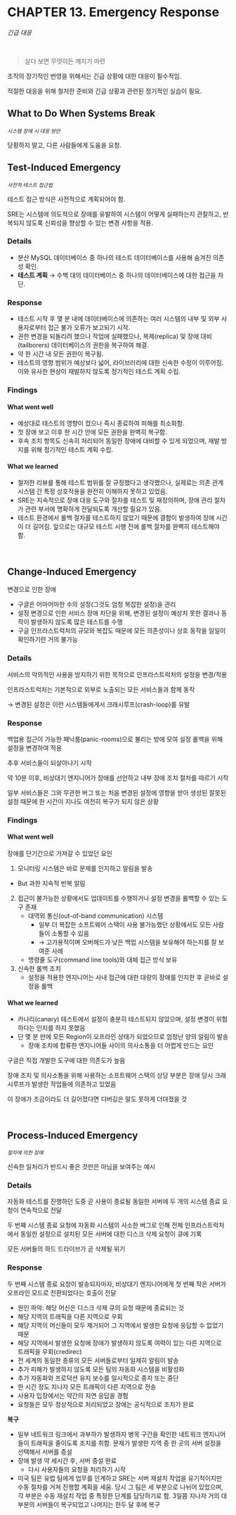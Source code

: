 # CHAPTER 13. Emergency Response

<i>긴급 대응</i>

<br>

> 살다 보면 무엇이든 깨지기 마련

조직의 장기적인 번영을 위해서는 긴급 상황에 대한 대응이 필수적임.

적절한 대응을 위해 철저한 준비와 긴급 상황과 관련된 정기적인 실습이 필요.

## What to Do When Systems Break

<small><i>시스템 장애 시 대응 방안</i></small>

당황하지 말고, 다른 사람들에게 도움을 요청.

## Test-Induced Emergency

<small><i>사전적 테스트 접근법</i></small>

테스트 접근 방식은 사전적으로 계획되어야 함.

SRE는 시스템에 의도적으로 장애를 유발하여 시스템이 어떻게 실패하는지 관찰하고, 
반복되지 않도록 신뢰성을 향상할 수 있는 변경 사항을 적용.

### Details

- 분산 MySQL 데이터베이스 중 하나의 테스트 데이터베이스를 사용해 숨겨진 의존성 확인.
- **테스트 계획** → 수백 대의 데이터베이스 중 하나의 데이터베이스에 대한 접근을 차단.

### Response

- 테스트 시작 후 몇 분 내에 데이터베이스에 의존하는 여러 시스템의 내부 및 외부 사용자로부터 접근 불가 오류가 보고되기 시작.
- 권한 변경을 되돌리려 했으나 작업에 실패했으나, 복제(replica) 및 장애 대비(tailborers) 데이터베이스의 권한을 복구하여 해결.
- 약 한 시간 내 모든 권한이 복구됨.
- 테스트의 영향 범위가 예상보다 넓어, 라이브러리에 대한 신속한 수정이 이루어짐. 이와 유사한 현상이 재발하지 않도록 정기적인 테스트 계획 수립.

### Findings

#### What went well

- 예상대로 테스트의 영향이 컸으나 즉시 종료하여 피해를 최소화함.
- 첫 장애 보고 이후 한 시간 안에 모든 권한을 완벽히 복구함.
- 후속 조치 항목도 신속히 처리되어 동일한 장애에 대비할 수 있게 되었으며, 재발 방지를 위해 정기적인 테스트 계획 수립.

#### What we learned

- 철저한 리뷰를 통해 테스트 범위를 잘 규정했다고 생각했으나, 실제로는 의존 관계 시스템 간 특정 상호작용을 완전히 이해하지 못하고 있었음.
- SRE는 지속적으로 장애 대응 도구와 절차를 테스트 및 재정의하며, 장애 관리 절차가 관련 부서에 명확하게 전달되도록 개선할 필요가 있음.
- 테스트 환경에서 롤백 절차를 테스트하지 않았기 때문에 결함이 발생하여 장애 시간이 더 길어짐. 앞으로는 대규모 테스트 시행 전에 롤백 절차를 완벽히 테스트해야 함.

<br>

## Change-Induced Emergency

변경으로 인한 장애

- 구글은 어마어마한 수의 설정(그것도 엄청 복잡한 설정)을 관리
- 설정 변경으로 인한 서비스 장애 차단을 위해, 변경된 설정이 예상치 못한 결과나 동작이 발생하지 않도록 많은 테스트를 수행
- 구글 인프라스트럭처의 규모와 복잡도 때문에 모든 의존성이나 상호 동작을 일일이 확인하기란 거의 불가능

### Details

서비스의 악의적인 사용을 방지하기 위한 목적으로 인프라스트럭처의 설정을 변경/적용

인프라스트럭처는 기본적으로 외부로 노출되는 모든 서비스들과 함께 동작

→ 변경된 설정은 이런 시스템들에게서 크래시루프(crash-loop)를 유발

### Response

백업용 접근이 가능한 패닉룸(panic-rooms)으로 불리는 방에 모여 설정 롤백을 위해 설정을 변경하여 적용

추후 서비스들이 되살아나기 시작

약 10분 이후, 비상대기 엔지니어가 장애를 선언하고 내부 장애 조치 절차를 따르기 시작

일부 서비스들은 그와 무관한 버그 또는 처음 변경된 설정에 영향을 받아 생성된 잘못된 설정 때문에 한 시간이 지나도 여전히 복구가 되지 않은 상황

### Findings

#### What went well

장애를 단기간으로 가져갈 수 있었던 요인

1. 모니터링 시스템은 바로 문제를 인지하고 알림을 발송
  - But 과한 지속적 반복 알림
2. 접근이 불가능한 상황에서도 업데이트를 수행하거나 설정 변경을 롤백할 수 있는 도구 존재
   - 대역외 통신(out-of-band communication) 시스템
     - 일부 더 복잡한 소프트웨어 스택이 사용 불가능했던 상황에서도 모든 사람들이 소통할 수 있음
     - → 고가용적이며 오버헤드가 낮은 백업 시스템을 보유해야 하는지를 잘 보여준 사례
   - 명령줄 도구(command line tools)와 대체 접근 방식 보유
3. 신속한 롤백 조치
   - 설정을 적용한 엔지니어는 사내 접근에 대한 대량의 장애를 인지한 후 곧바로 설정을 롤백

#### What we learned

- 카나리(canary) 테스트에서 설정이 충분히 테스트되지 않았으며, 설정 변경이 위험하다는 인지를 하지 못했음
- 단 몇 분 만에 모든 Region이 오프라인 상태가 되었으므로 엄청난 양의 알림이 발송
  - 장애 조치에 합류한 엔지니어들 사이의 의사소통을 더 어렵게 만드는 요인

구글은 직접 개발한 도구에 대한 의존도가 높음

장애 조치 및 의사소통을 위해 사용하는 소프트웨어 스택의 상당 부분은 장애 당시 크래시루프가 발생한 작업들에 의존하고 있었음

이 장애가 조금이라도 더 길어졌다면 디버깅은 말도 못하게 더뎌졌을 것

<br>

## Process-Induced Emergency

<small><i>절차에 의한 장애</i></small>

신속한 일처리가 반드시 좋은 것만은 아님을 보여주는 예시

### Details

자동화 테스트를 진행하던 도중 곧 사용이 종료될 동일한 서버에 두 개의 시스템 종료 요청이 연속적으로 전달

두 번째 시스템 종료 요청에 자동화 시스템의 사소한 버그로 인해 전체 인프라스트럭처에서 동일한 설정으로 설치된 모든 서버에 대한 디스크 삭제 요청이 큐에 기록

모든 서버들의 하드 드라이브가 곧 삭제될 위기

### Response

두 번째 시스템 종료 요청이 발송되자마자, 비상대기 엔지니어에게 첫 번째 작은 서버가 오프라인 모드로 전환되었다는 호출이 전달

- 원인 파악: 해당 머신은 디스크 삭제 큐의 요청 때문에 종료되는 것
- 해당 지역의 트래픽을 다른 지역으로 우회
- 해당 지역의 머신들이 모두 제거되어 그 지역에서 발생한 요청에 응답할 수 없었기 때문
- 해당 지역에서 발생한 요청에 장애가 발생하지 않도록 여력이 있는 다른 지역으로 트래픽을 우회(credirec)
- 전 세계의 동일한 종류의 모든 서버들로부터 일제히 알림이 발송
- 추가 피해가 발생하지 않도록 모든 팀의 자동화 시스템을 비활성화
- 추가 자동화와 프로덕션 유지 보수를 일시적으로 중지 또는 중단
- 한 시간 정도 지나자 모든 트래픽이 다른 지역으로 전송
- 사용자 입장에서는 약간의 지연 응답을 경험
- 요청들은 모두 정상적으로 처리되었고 장애는 공식적으로 조치가 완료

**복구**

- 일부 네트워크 링크에서 과부하가 발생하자 병목 구간을 확인한 네트워크 엔지니어들이 트래픽을 줄이도록 조치를 취함. 문제가 발생한 지역 중 한 곳의 서버 설정을 선택해서 서버를 증설
- 장애 발생 약 세시간 후, 서버 증설 완료
  - 다시 사용자들의 요청을 처리하기 시작
- 미국 팀은 유럽 팀에게 업무를 인계하고 SRE는 서버 재설치 작업을 유기적이지만 수동 절차를 거쳐 진행할 계획을 세움. 당시 그 팀은 세 부분으로 나뉘어 있었으며, 각 부분은 수동 재설치 작업 중 특정한 단계를 담당하기로 함. 3일쯤 지나자 거의 대부분의 서버들이 복구되었고 나머지는 한두 달 후에 복구


<br><br>
